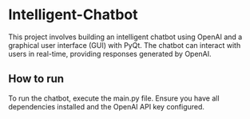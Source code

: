 # Intelligent-Chatbot

This project involves building an intelligent chatbot using OpenAI and a graphical user interface (GUI) with PyQt. The chatbot can interact with users in real-time, providing responses generated by OpenAI.

## How to run

To run the chatbot, execute the main.py file. Ensure you have all dependencies installed and the OpenAI API key configured.
